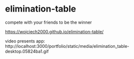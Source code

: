 # elimination-table
compete with your friends to be the winner

https://wojciech2000.github.io/elimination-table/

video presents app: http://localhost:3000/portfolio/static/media/elimination_table-desktop.05824ba1.gif
